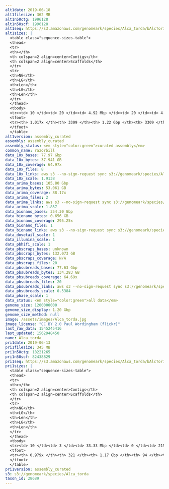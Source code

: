 ```yaml
---
alt1date: 2019-06-18
alt1filesize: 362 MB
alt1n50ctg: 1996128
alt1n50scf: 1996128
alt1seq: https://s3.amazonaws.com/genomeark/species/Alca_torda/bAlcTor1/assembly_curated/bAlcTor1.alt.cur.20190618.fasta.gz
alt1sizes: |
  <table class="sequence-sizes-table">
  <thead>
  <tr>
  <th></th>
  <th colspan=2 align=center>Contigs</th>
  <th colspan=2 align=center>Scaffolds</th>
  </tr>
  <tr>
  <th>NG</th>
  <th>LG</th>
  <th>Len</th>
  <th>LG</th>
  <th>Len</th>
  </tr>
  </thead>
  <tbody>
  <tr><td> 10 </td><td> 20 </td><td> 4.92 Mbp </td><td> 20 </td><td> 4.92 Mbp </td></tr>  <tr><td> 20 </td><td> 48 </td><td> 3.68 Mbp </td><td> 48 </td><td> 3.68 Mbp </td></tr>  <tr><td> 30 </td><td> 84 </td><td> 2.99 Mbp </td><td> 84 </td><td> 2.99 Mbp </td></tr>  <tr><td> 40 </td><td> 128 </td><td> 2.50 Mbp </td><td> 128 </td><td> 2.50 Mbp </td></tr>  <tr style="background-color:#cccccc;"><td> 50 </td><td> 181 </td><td> 2.00 Mbp </td><td> 181 </td><td> 2.00 Mbp </td></tr>  <tr><td> 60 </td><td> 250 </td><td> 1.52 Mbp </td><td> 250 </td><td> 1.52 Mbp </td></tr>  <tr><td> 70 </td><td> 342 </td><td> 1.13 Mbp </td><td> 342 </td><td> 1.13 Mbp </td></tr>  <tr><td> 80 </td><td> 475 </td><td> 0.74 Mbp </td><td> 475 </td><td> 0.74 Mbp </td></tr>  <tr><td> 90 </td><td> 709 </td><td> 0.33 Mbp </td><td> 709 </td><td> 0.33 Mbp </td></tr>  <tr><td> 100 </td><td> 2334 </td><td> 31.15 Kbp </td><td> 2334 </td><td> 31.15 Kbp </td></tr>  </tbody>
  <tfoot>
  <tr><th> 1.017x </th><th> 3309 </th><th> 1.22 Gbp </th><th> 3309 </th><th> 1.22 Gbp </th></tr>
  </tfoot>
  </table>
alt1version: assembly_curated
assembly: assembly_curated
assembly_status: <em style="color:green">curated assembly</em>
common_name: razorbill
data_10x_bases: 77.97 Gbp
data_10x_bytes: 37.941 GB
data_10x_coverage: 64.97x
data_10x_files: 8
data_10x_links: aws s3 --no-sign-request sync s3://genomeark/species/Alca_torda/bAlcTor1/genomic_data/10x/ .<br>
data_10x_scale: 1.9138
data_arima_bases: 105.80 Gbp
data_arima_bytes: 53.061 GB
data_arima_coverage: 88.17x
data_arima_files: 2
data_arima_links: aws s3 --no-sign-request sync s3://genomeark/species/Alca_torda/bAlcTor1/genomic_data/arima/ .<br>
data_arima_scale: 1.857
data_bionano_bases: 354.30 Gbp
data_bionano_bytes: 0.656 GB
data_bionano_coverage: 295.25x
data_bionano_files: 1
data_bionano_links: aws s3 --no-sign-request sync s3://genomeark/species/Alca_torda/bAlcTor1/genomic_data/bionano/ .<br>
data_dovetail_scale: 1
data_illumina_scale: 1
data_pbhifi_scale: 1
data_pbscraps_bases: unknown
data_pbscraps_bytes: 132.073 GB
data_pbscraps_coverage: N/A
data_pbscraps_files: 20
data_pbsubreads_bases: 77.63 Gbp
data_pbsubreads_bytes: 134.283 GB
data_pbsubreads_coverage: 64.69x
data_pbsubreads_files: 20
data_pbsubreads_links: aws s3 --no-sign-request sync s3://genomeark/species/Alca_torda/bAlcTor1/genomic_data/pacbio/ . --exclude "*scraps.bam* --exclude "*ccs.bam*"<br>
data_pbsubreads_scale: 0.5384
data_phase_scale: 1
data_status: <em style="color:green">all data</em>
genome_size: 1200000000
genome_size_display: 1.20 Gbp
genome_size_method: null
image: /assets/images/Alca_torda.jpg
image_license: "CC BY 2.0 Paul Wordingham (flickr)"
last_raw_data: 1545245416
last_updated: 1562948450
name: Alca torda
pri1date: 2019-06-13
pri1filesize: 345 MB
pri1n50ctg: 18221265
pri1n50scf: 82438829
pri1seq: https://s3.amazonaws.com/genomeark/species/Alca_torda/bAlcTor1/assembly_curated/bAlcTor1.pri.cur.20190613.fasta.gz
pri1sizes: |
  <table class="sequence-sizes-table">
  <thead>
  <tr>
  <th></th>
  <th colspan=2 align=center>Contigs</th>
  <th colspan=2 align=center>Scaffolds</th>
  </tr>
  <tr>
  <th>NG</th>
  <th>LG</th>
  <th>Len</th>
  <th>LG</th>
  <th>Len</th>
  </tr>
  </thead>
  <tbody>
  <tr><td> 10 </td><td> 3 </td><td> 33.33 Mbp </td><td> 0 </td><td> 215.87 Mbp </td></tr>  <tr><td> 20 </td><td> 6 </td><td> 31.92 Mbp </td><td> 1 </td><td> 165.05 Mbp </td></tr>  <tr><td> 30 </td><td> 11 </td><td> 23.53 Mbp </td><td> 1 </td><td> 165.05 Mbp </td></tr>  <tr><td> 40 </td><td> 16 </td><td> 21.62 Mbp </td><td> 2 </td><td> 125.51 Mbp </td></tr>  <tr style="background-color:#cccccc;"><td> 50 </td><td> 22 </td><td style="background-color:#88ff88;"> 18.22 Mbp </td><td> 4 </td><td style="background-color:#88ff88;"> 82.44 Mbp </td></tr>  <tr><td> 60 </td><td> 30 </td><td> 15.65 Mbp </td><td> 5 </td><td> 70.99 Mbp </td></tr>  <tr><td> 70 </td><td> 39 </td><td> 9.53 Mbp </td><td> 7 </td><td> 47.75 Mbp </td></tr>  <tr><td> 80 </td><td> 56 </td><td> 5.80 Mbp </td><td> 10 </td><td> 41.49 Mbp </td></tr>  <tr><td> 90 </td><td> 85 </td><td> 2.85 Mbp </td><td> 13 </td><td> 34.32 Mbp </td></tr>  <tr><td> 100 </td><td> - </td><td> - </td><td> - </td><td> - </td></tr>  </tbody>
  <tfoot>
  <tr><th> 0.979x </th><th> 321 </th><th> 1.17 Gbp </th><th> 94 </th><th> 1.18 Gbp </th></tr>
  </tfoot>
  </table>
pri1version: assembly_curated
s3: s3://genomeark/species/Alca_torda
taxon_id: 28689
---
```

